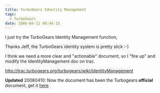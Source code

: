 ```yaml
---
title: TurboGears Identity Management
tags:
  - TurboGears
date: 2006-04-11 08:44:15
---
```


I just try the TurboGears Identity Management function, 

Thanks Jeff,  the TurboGears  identity system is pretty slick :-)

I think we need a more clear and "actionable" document, so I "fire up" and modify the IdentityManagement doc on trac.

http://trac.turbogears.org/turbogears/wiki/IdentityManagement

<span style="font-weight:bold;">Updated</span> 20060410:
Now the document has been the Turbogears <span style="font-weight:bold;">official</span> document, 
get it [here](http://www.turbogears.org/preview/docs/identity/index.html).